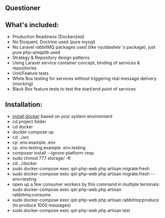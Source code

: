 ## Questioner

## What's included:

- Production Readiness (Dockerized)
- No Eloquent, Doctrine used (pure mysql)
- No Laravel rabbitMQ packages used (like vyuldashev 's package), just pure php-amqplib used
- Strategy & Repository design patterns
- Using Laravel service container concept, binding of services & repositories
- Unit/Feature tests
- White Box testing for services without triggering real message delivery (mocking)
- Black Box feature tests to test the start/end point of services

## Installation:

- [install docker](https://docs.docker.com/get-docker/) based on your system environment
- cd project folder
- cd docker
- docker-compose up
- cd ../src
- cp .env.example .env
- cp .env.testing.example .env.testing
- composer install --ignore-platform-reqs
- sudo chmod 777 storage/ -R
- cd ../docker
- sudo docker-compose exec qst-php-web php artisan migrate:fresh
- sudo docker-compose exec qst-php-web php artisan migrate:fresh --env=testing
- open up a few consumer workers by this command in multiple terminals: sudo docker-compose exec qst-php-web php artisan
  rabbitmq:consume
- sudo docker-compose exec qst-php-web php artisan rabbitmq:produce (to produce 1000 messages)
- sudo docker-compose exec qst-php-web php artisan test
